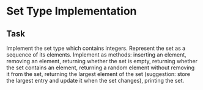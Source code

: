 
# Set Type Implementation 

## Task

Implement the set type which contains integers. Represent the set as a sequence of its elements. Implement as methods: inserting an element, removing an element, returning whether the set is empty, returning whether the set contains an element, returning a random element without removing it from the set, returning the largest element of the set (suggestion: store the largest entry and update it when the set changes), printing the set.
